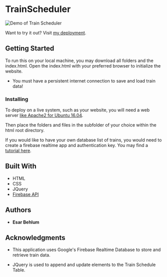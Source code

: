 # TrainScheduler

![Demo of Train Scheduler](assets/images/trainDemo.gif)

Want to try it out? Visit [my deployment](https://esarnb.github.io/TrainScheduler/).


## Getting Started

To run this on your local machine, you may download all folders and the index.html. Open the index.html with your preferred browser to initialize the website.

* You must have a persistent internet connection to save and load train data!

### Installing

To deploy on a live system, such as your website, you will need a web server [like Apache2 for Ubuntu 16.04](https://www.digitalocean.com/community/tutorials/how-to-install-the-apache-web-server-on-ubuntu-16-04).

Then place the folders and files in the subfolder of your choice within the html root directory.

If you would like to have your own database list of trains, you would need to create a firebase realtime app and authentication key. You may find a [tutorial here](https://firebase.google.com/docs/web/setup/).


## Built With

* HTML 
* CSS
* JQuery
* [Firebase API](https://firebase.google.com/docs/database)

## Authors

* **Esar Behlum** 

## Acknowledgments

* This application uses Google's Firebase Realtime Database to store and retrieve train data. 

* JQuery is used to append and update elements to the Train Schedule Table.
